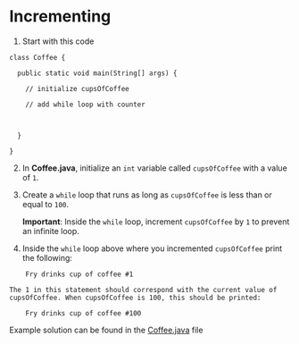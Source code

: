 # Incrementing

1. Start with this code

```
class Coffee {
  
  public static void main(String[] args) {
    
    // initialize cupsOfCoffee
    
    // add while loop with counter
    
        
    
  }
  
}
```

2. In **Coffee.java**, initialize an ```int``` variable called ```cupsOfCoffee``` with a value of ```1```.

3. Create a ```while``` loop that runs as long as ```cupsOfCoffee``` is less than or equal to ```100```.

	**Important**: Inside the ```while``` loop, increment ```cupsOfCoffee``` by ```1``` to prevent an infinite loop.

4. Inside the ```while``` loop above where you incremented ```cupsOfCoffee``` print the following:

```
	Fry drinks cup of coffee #1
```
	The 1 in this statement should correspond with the current value of cupsOfCoffee. When cupsOfCoffee is 100, this should be printed:

```
	Fry drinks cup of coffee #100
```

Example solution can be found in the [Coffee.java](https://github.com/keldavis/Java-Practice/blob/master/Foundations/7.%20Loops/Incrementing/Coffee.java) file